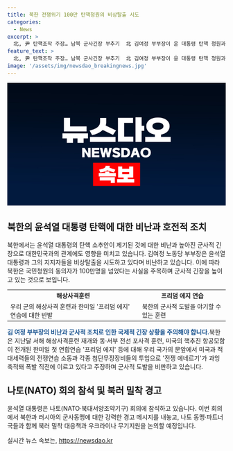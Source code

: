 ```yaml
---
title: 북한 전쟁위기 100만 탄핵청원의 비상탈출 시도
categories:
  - News
excerpt: >
  北, 尹 탄핵조작 주장… 남북 군사긴장 부추기  北 김여정 부부장이 윤 대통령 탄핵 청원과 한미일 연합훈련을 비판하며 전쟁 위기 선동을 하는 것으로 지적되고 있다. 국내에서는 대규모 군사훈련에 대비해 북한의 도발을 경계하며 긴장 상태를 유지 중이다. 또한, 윤 대통령은 나토 회의에서 북러 군사동맹에 대한 강력한 경고와 우크라이나 지원을 논의할 예정이다.
feature_text: >
  北, 尹 탄핵조작 주장… 남북 군사긴장 부추기  北 김여정 부부장이 윤 대통령 탄핵 청원과 한미일 연합훈련을 비판하며 전쟁 위기 선동을 하는 것으로 지적되고 있다. 국내에서는 대규모 군사훈련에 대비해 북한의 도발을 경계하며 긴장 상태를 유지 중이다. 또한, 윤 대통령은 나토 회의에서 북러 군사동맹에 대한 강력한 경고와 우크라이나 지원을 논의할 예정이다.
image: '/assets/img/newsdao_breakingnews.jpg'
---
```


<p><img src="/assets/img/newsdao_breakingnews.jpg" alt="flaretime 속보" /></p>

<h2 data-ke-size="size26">북한의 윤석열 대통령 탄핵에 대한 비난과 호전적 조치</h2>

<p data-ke-size="size16">북한에서는 윤석열 대통령의 탄핵 소추안이 제기된 것에 대한 비난과 높아진 군사적 긴장으로 대한민국과의 관계에도 영향을 미치고 있습니다. 김여정 노동당 부부장은 윤석열 대통령과 그의 지지자들을 비상탈출을 시도하고 있다며 비난하고 있습니다. 이에 따라 북한은 국민청원의 동의자가 100만명을 넘었다는 사실을 주목하며 군사적 긴장을 높이고 있는 것으로 보입니다.</p>

<table>
  <tr>
    <td style="text-align: center; height: 17px;"><b>해상사격훈련</b></td>
    <td style="text-align: center; height: 17px;"><b>프리덤 에지 연습</b></td>
  </tr>
  <tr>
    <td>우리 군의 해상사격 훈련과 한미일 '프리덤 에지' 연습에 대한 반발</td>
    <td>북한의 군사적 도발을 야기할 수 있는 훈련</td>
  </tr>
</table>

<p><b><span style="color: #1a5490;">김 여정 부부장의 비난과 군사적 조치로 인한 국제적 긴장 상황을 주의해야 합니다.</span></b>북한은 지난달 서해 해상사격훈련 재개와 동·서부 전선 포사격 훈련, 미국의 핵추진 항공모함이 전개된 한미일 첫 연합연습 '프리덤 에지' 등에 대해 우리 국가의 문앞에서 미국과 적대세력들의 전쟁연습 소동과 각종 첨단무장장비들의 투입으로 '전쟁 에네르기'가 과잉 축적돼 폭발 직전에 이르고 있다고 주장하며 군사적 도발을 비판하고 있습니다.</p>

<h2 data-ke-size="size26">나토(NATO) 회의 참석 및 북러 밀착 경고</h2>

<p data-ke-size="size16">윤석열 대통령은 나토(NATO·북대서양조약기구) 회의에 참석하고 있습니다. 이번 회의에서 북한과 러시아의 군사동맹에 대한 강력한 경고 메시지를 내놓고, 나토 동맹·파트너국들과 함께 북러 밀착 대응책과 우크라이나 무기지원을 논의할 예정입니다.</p>
실시간 뉴스 속보는, <a href="https://newsdao.kr" rel="dofollow">https://newsdao.kr</a>


